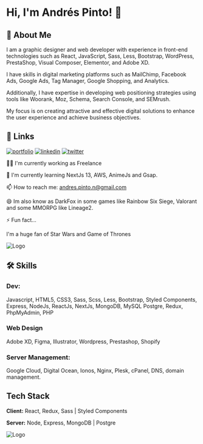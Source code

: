 # Hi, I'm Andrés Pinto! 👋


## 🚀 About Me
I am a graphic designer and web developer with experience in front-end technologies such as React, JavaScript, Sass, Less, Bootstrap, WordPress, PrestaShop, Visual Composer, Elementor, and Adobe XD.

I have skills in digital marketing platforms such as MailChimp, Facebook Ads, Google Ads, Tag Manager, Google Shopping, and Analytics.

Additionally, I have expertise in developing web positioning strategies using tools like Woorank, Moz, Schema, Search Console, and SEMrush.

My focus is on creating attractive and effective digital solutions to enhance the user experience and achieve business objectives.


## 🔗 Links
[![portfolio](https://img.shields.io/badge/my_portfolio-000?style=for-the-badge&logo=ko-fi&logoColor=white)](https://behance.net/andrespintonoguera)
[![linkedin](https://img.shields.io/badge/linkedin-0A66C2?style=for-the-badge&logo=linkedin&logoColor=white)](https://www.linkedin.com/in/andrespintonoguera/)
[![twitter](https://img.shields.io/badge/twitter-1DA1F2?style=for-the-badge&logo=twitter&logoColor=white)](https://twitter.com/andrespinto57)


👩‍💻 I'm currently working as Freelance

🧠 I'm currently learning NextJs 13, AWS, AnimeJs and Gsap.

📫 How to reach me: 
andres.pinto.n@gmail.com

😄 Im also know as DarkFox in some games like Rainbow Six Siege, Valorant and some MMORPG like Lineage2.

⚡️ Fun fact...

I'm a huge fan of Star Wars and Game of Thrones



![Logo](https://media0.giphy.com/media/v1.Y2lkPTc5MGI3NjExM2E5ODFiMmY3M2U4NDZkMjBhYzZiMDIxMWM4NmM2MTIxMGI4OTVhOSZlcD12MV9pbnRlcm5hbF9naWZzX2dpZklkJmN0PWc/d2W7bVyiSwhaKgE0/giphy.gif)

## 🛠 Skills

### Dev:
Javascript, HTML5, CSS3, Sass, Scss, Less, Bootstrap, Styled Components, Express, NodeJs, ReactJs, NextJs, MongoDB, MySQL Postgre, Redux, PhpMyAdmin, PHP

### Web Design
Adobe XD, Figma, Illustrator, Wordpress, Prestashop, Shopify

### Server Management:
Google Cloud, Digital Ocean, Ionos, Nginx, Plesk, cPanel, DNS, domain management.

## Tech Stack

**Client:** React, Redux, Sass | Styled Components

**Server:** Node, Express, MongoDB | Postgre

![Logo](https://mir-s3-cdn-cf.behance.net/user/230/28d97812304377.5552a7c526710.jpg)
